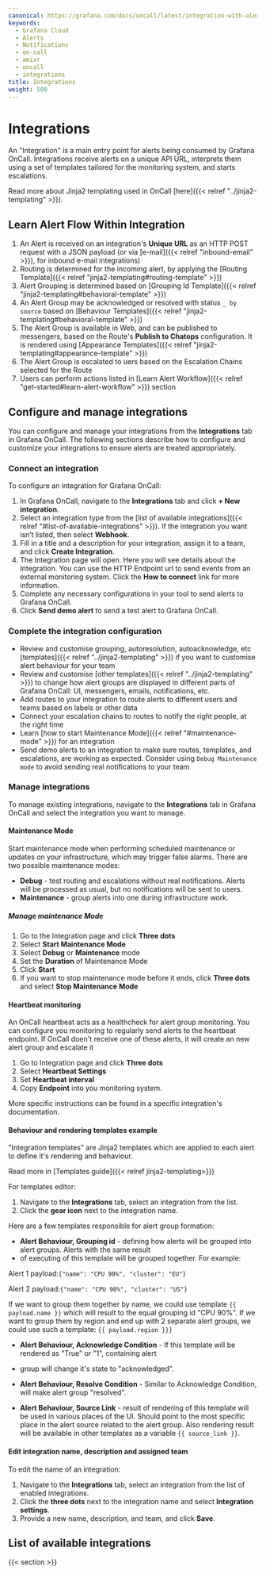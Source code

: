 ```yaml
---
canonical: https://grafana.com/docs/oncall/latest/integration-with-alert-sources/
keywords:
  - Grafana Cloud
  - Alerts
  - Notifications
  - on-call
  - amixr
  - oncall
  - integrations
title: Integrations
weight: 500
---
```


# Integrations

An "Integration" is a main entry point for alerts being consumed by Grafana OnCall.
Integrations receive alerts on a unique API URL, interprets them using a set of templates tailored for the monitoring system, and starts
escalations.

Read more about Jinja2 templating used in OnCall [here]({{< relref "../jinja2-templating" >}}).

## Learn Alert Flow Within Integration

1. An Alert is received on an integration's **Unique URL** as an HTTP POST request with a JSON payload (or via
[e-mail]({{< relref "inbound-email" >}}), for inbound e-mail integrations)
1. Routing is determined for the incoming alert, by applying the [Routing Template]({{< relref "jinja2-templating#routing-template" >}})
1. Alert Grouping is determined based on [Grouping Id Template]({{< relref "jinja2-templating#behavioral-template" >}})
1. An Alert Group may be acknowledged or resolved with status `_ by source` based on
[Behaviour Templates]({{< relref "jinja2-templating#behavioral-template" >}})
1. The Alert Group is available in Web, and can be published to messengers, based on the Route's **Publish to Chatops** configuration.
It is rendered using [Appearance Templates]({{< relref "jinja2-templating#appearance-template" >}})
1. The Alert Group is escalated to uers based on the Escalation Chains selected for the Route
1. Users can perform actions listed in [Learn Alert Workflow]({{< relref "get-started#learn-alert-workflow" >}}) section

## Configure and manage integrations

You can configure and manage your integrations from the **Integrations** tab in Grafana OnCall. The following sections
describe how to configure and customize your integrations to ensure alerts are treated appropriately.

### Connect an integration

To configure an integration for Grafana OnCall:

1. In Grafana OnCall, navigate to the **Integrations** tab and click **+ New integration**.
1. Select an integration type from the [list of available integrations]({{< relref "#list-of-available-integrations" >}}).
If the integration you want isn’t listed, then select **Webhook**.
1. Fill in a title and a description for your integration, assign it to a team, and click **Create Integration**.
1. The Integration page will open. Here you will see details about the Integration.
You can use the HTTP Endpoint url to send events from an external monitoring system.
Click the **How to connect** link for more information.
1. Complete any necessary configurations in your tool to send alerts to Grafana OnCall.
1. Click **Send demo alert** to send a test alert to Grafana OnCall.

### Complete the integration configuration

- Review and customise grouping, autoresolution, autoacknowledge, etc [templates]({{< relref "../jinja2-templating" >}})
if you want to customise alert behaviour for your team
- Review and customise [other templates]({{< relref "../jinja2-templating" >}}) to change how alert groups are displayed
in different parts of Grafana OnCall: UI, messengers, emails, notifications, etc.
- Add routes to your integration to route alerts to different users and teams based on labels or other data
- Connect your escalation chains to routes to notify the right people, at the right time
- Learn [how to start Maintenance Mode]({{< relref "#maintenance-mode" >}}) for an integration
- Send demo alerts to an integration to make sure routes, templates, and escalations, are working as expected. Consider using
`Debug Maintenance mode` to avoid sending real notifications to your team

### Manage integrations

To manage existing integrations, navigate to the **Integrations** tab in Grafana OnCall and select the integration
you want to manage.

#### Maintenance Mode

Start maintenance mode when performing scheduled maintenance or updates on your infrastructure, which may trigger false alarms.
There are two possible maintenance modes:

- **Debug** - test routing and escalations without real notifications. Alerts will be processed as usual, but no notifications
will be sent to users.
- **Maintenance** - group alerts into one during infrastructure work.

##### Manage maintenance Mode

1. Go to the Integration page and click **Three dots**
1. Select **Start Maintenance Mode**
1. Select **Debug** or **Maintenance** mode
1. Set the **Duration** of Maintenance Mode
1. Click **Start**
1. If you want to stop maintenance mode before it ends, click **Three dots** and select **Stop Maintenance Mode**

#### Heartbeat monitoring

An OnCall heartbeat acts as a healthcheck for alert group monitoring. You can configure you monitoring to regularly send alerts
to the heartbeat endpoint. If OnCall doen't receive one of these alerts, it will create an new alert group and escalate it

1. Go to Integration page and click **Three dots**
1. Select **Heartbeat Settings**
1. Set **Heartbeat interval**
1. Copy **Endpoint** into you monitoring system.

More specific instructions can be found in a specific integration's documentation.

#### Behaviour and rendering templates example

"Integration templates" are Jinja2 templates which are applied to each alert to define it's rendering and behaviour.

Read more in [Templates guide]({{< relref jinja2-templating>}})

For templates editor:

1. Navigate to the **Integrations** tab, select an integration from the list.
2. Click the **gear icon** next to the integration name.

Here are a few templates responsible for alert group formation:

- **Alert Behaviour, Grouping id** - defining how alerts will be grouped into alert groups. Alerts with the same result
- of executing of this template will be grouped together. For example:

Alert 1 payload:`{"name": "CPU 90%", "cluster": "EU"}`

Alert 2 payload:`{"name": "CPU 90%", "cluster": "US"}`

If we want to group them together by name, we could use template `{{ payload.name }}` which will result to the equal
grouping id "CPU 90%". If we want to group them by region and end up with 2 separate alert groups, we could use such a
template: `{{ payload.region }}}`

- **Alert Behaviour, Acknowledge Condition** - If this template will be rendered as "True" or "1", containing alert
- group will change it's state to "acknowledged".

- **Alert Behaviour, Resolve Condition** - Similar to Acknowledge Condition, will make alert group "resolved".

- **Alert Behaviour, Source Link** - result of rendering of this template will be used in various places of the UI.
Should point to the most specific place in the alert source related to the alert group. Also rendering result will be
available in other templates as a variable `{{ source_link }}`.

#### Edit integration name, description and assigned team

To edit the name of an integration:

1. Navigate to the **Integrations** tab, select an integration from the list of enabled integrations.
1. Click the **three dots** next to the integration name and select **Integration settings**.
1. Provide a new name, description, and team, and click **Save**.

## List of available integrations

{{< section >}}
